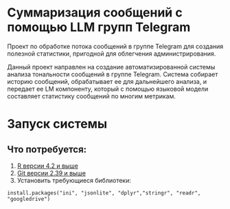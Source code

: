 

# Суммаризация сообщений с помощью LLM групп Telegram

Проект по обработке потока сообщений в группе Telegram для создания
полезной статистики, пригодной для облегчения администрирования.

Данный проект направлен на создание автоматизированной системы анализа
тональности сообщений в группе Telegram. Система собирает историю
сообщений, обрабатывает ее для дальнейшего анализа, и передает ее LM
компоненту, который с помощью языковой модели составляет статистику
сообщений по многим метрикам.

# Запуск системы

## Что потребуется:

1.  [R версии 4.2 и выше](https://www.r-project.org/)
2.  [Git версии 2.39 и выше](https://git-scm.com)
3.  Установить требующиеся библиотеки:

<!-- -->

    install.packages("ini", "jsonlite", "dplyr","stringr", "readr", "googledrive")
